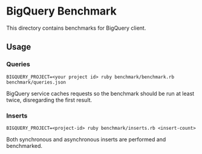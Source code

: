 # BigQuery Benchmark
This directory contains benchmarks for BigQuery client.

## Usage

### Queries

`BIGQUERY_PROJECT=<your project id> ruby benchmark/benchmark.rb benchmark/queries.json`

BigQuery service caches requests so the benchmark should be run
at least twice, disregarding the first result.

### Inserts

`BIGQUERY_PROJECT=<project-id> ruby benchmark/inserts.rb <insert-count>`

Both synchronous and asynchronous inserts are performed and benchmarked.
